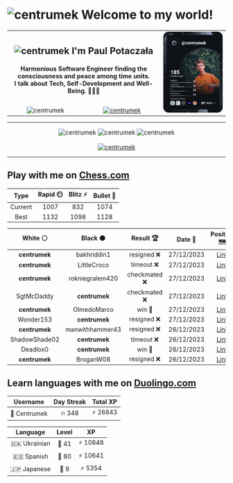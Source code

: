<h1>
  <img
    src="https://emojis.slackmojis.com/emojis/images/1531849430/4246/blob-sunglasses.gif"
    width="30"
    alt="centrumek"
  />
  Welcome to my world!
</h1>

<table>
  <tbody>
    <tr>
      <td align="center" width="70%" colspan="2">
        <h2>
          <img
            src="https://raw.githubusercontent.com/MartinHeinz/MartinHeinz/master/wave.gif"
            width="30px"
            alt="centrumek"
          />
          I'm Paul Potaczała
        </h2>
        <h4>
          Harmonious Software Engineer finding the consciousness and peace among time units.
          <br/>
          I talk about Tech, Self-Development and Well-Being. 🌿🧘🚀
        </h4>
      </td>
      <td width="30%" rowspan="2">
        <a href="https://app.daily.dev/centrumek">
          <img
            src="./devcard.svg"
            alt="centrumek"
          />
        </a>
      </td>
    </tr>
    <tr align="center">
      <td>
        <img
          src="https://komarev.com/ghpvc/?username=centrumek&label=visitors&color=0e75b6&style=flat"
          alt="centrumek"
        >
      </td>
      <td>
        <a href="https://stackoverflow.com/users/14496012/centrumek">
          <img
            src="https://stackoverflow.com/users/flair/14496012.png?theme=dark"
            alt="centrumek"
          >
        </a>
      </td>
    </tr>
  </tbody>
</table>

---
<div align="center">
  <img 
    src="https://github-readme-stats.vercel.app/api?username=centrumek&show_icons=true&count_private=true&theme=dark&hide_border=true&hide=issues,contribs&bg_color=00000000"
    alt="centrumek"
  />
  <img
    src="https://github-readme-stats.vercel.app/api/top-langs/?username=centrumek&layout=compact&hide_border=true&theme=dark&bg_color=00000000&langs_count=6&exclude_repo=air-statistic-app"
    alt="centrumek"
  />
  <img 
    src="https://github-readme-streak-stats.herokuapp.com?user=centrumek&theme=dark&hide_border=true&background=FFFFFF00"
    alt="centrumek"
  />
  <br/>
  <br/>
  <a href="https://www.buymeacoffee.com/centrumek">
    <img
      src="https://cdn.buymeacoffee.com/buttons/v2/default-orange.png"
      height="50"
      width="210"
      alt="centrumek"
    />
  </a>
</div>

---

## Play with me on [Chess.com](https://www.chess.com/member/centrumek)

<div align="center">
<!--START_SECTION:chessStats-->
<!-- Automatically generated with https://github.com/Balastrong/chess-stats-action -->

| Type | Rapid ⏲️ | Blitz ⚡ | Bullet 🔫 |
|:---:|:---:|:---:|:---:|
| Current | 1007 | 832 | 1074 |
| Best | 1132 | 1098 | 1128 |

| White ⚪ | Black ⚫ | Result 🏆 | Date 📅 | Position 🗺️ | Type 🕕 |
|:---:|:---:|:---:|:---:|:---:|:---:|
| **centrumek** | bakhriddin1 | resigned ❌ | 27/12/2023 | <a href="http://www.ee.unb.ca/cgi-bin/tervo/fen.pl?select=r7/pb1p1B2/1pk2bp1/2p1r2p/4N3/4K3/PP5P/8 w - -">Link</a> | Blitz |
| **centrumek** | LittleCroco | timeout ❌ | 27/12/2023 | <a href="http://www.ee.unb.ca/cgi-bin/tervo/fen.pl?select=8/8/P7/2b2pk1/5p1p/3R4/6K1/8 w - -">Link</a> | Blitz |
| **centrumek** | rokniegralem420 | checkmated ❌ | 27/12/2023 | <a href="http://www.ee.unb.ca/cgi-bin/tervo/fen.pl?select=6k1/pp4pp/8/3p4/1P6/B6n/P1r3qK/8 w - -">Link</a> | Blitz |
| SgtMcDaddy | **centrumek** | checkmated ❌ | 27/12/2023 | <a href="http://www.ee.unb.ca/cgi-bin/tervo/fen.pl?select=3q3r/4kQ1p/3p3b/1p2pRp1/p3P1P1/3P3P/PPP5/6K1 b - -">Link</a> | Blitz |
| **centrumek** | OlmedoMarco | win 🥇 | 27/12/2023 | <a href="http://www.ee.unb.ca/cgi-bin/tervo/fen.pl?select=5k2/5p2/2b2npp/1pP5/3p3N/3B1PP1/r6P/3QR1K1 b - -">Link</a> | Blitz |
| Wonder153 | **centrumek** | resigned ❌ | 27/12/2023 | <a href="http://www.ee.unb.ca/cgi-bin/tervo/fen.pl?select=1r1qk2r/6Qp/2p1p1p1/p3Pp2/3Pp3/2P1P3/PPB3PP/R1B2RK1 b k -">Link</a> | Blitz |
| **centrumek** | manwithhammer43 | resigned ❌ | 26/12/2023 | <a href="http://www.ee.unb.ca/cgi-bin/tervo/fen.pl?select=3r4/6k1/8/pB3p1p/P3rP1P/4K3/8/8 w - -">Link</a> | Blitz |
| ShadowShade02 | **centrumek** | timeout ❌ | 26/12/2023 | <a href="http://www.ee.unb.ca/cgi-bin/tervo/fen.pl?select=8/3K4/4Pk2/8/8/8/8/8 b - -">Link</a> | Blitz |
| Deadlox0 | **centrumek** | win 🥇 | 26/12/2023 | <a href="http://www.ee.unb.ca/cgi-bin/tervo/fen.pl?select=5k2/p2b3p/7p/6K1/6P1/5P2/5r1q/8 w - -">Link</a> | Blitz |
| **centrumek** | BroganW08 | resigned ❌ | 26/12/2023 | <a href="http://www.ee.unb.ca/cgi-bin/tervo/fen.pl?select=8/5p2/2pp2p1/2pb2kp/8/4K3/8/8 w - h6">Link</a> | Blitz |

<!--END_SECTION:chessStats-->
</div>

## Learn languages with me on [Duolingo.com](https://www.duolingo.com/profile/Centrumek)

<div align="center">
<!--START_SECTION:duolingoStats-->
<!-- Automatically generated with https://github.com/centrumek/duolingo-readme-stats-->

| Username | Day Streak | Total XP |
|:---:|:---:|:---:|
| 👤 Centrumek | 🔥 348 | ⚡ 26843 |

| Language | Level | XP |
|:---:|:---:|:---:|
| 🇺🇦 Ukrainian | 👑 41 | ⚡ 10848 |
| 🇪🇸 Spanish | 👑 80 | ⚡ 10641 |
| 🇯🇵 Japanese | 👑 9 | ⚡ 5354 |

<!--END_SECTION:duolingoStats-->
</div>
<!--
**centrumek/centrumek** is a ✨ _special_ ✨ repository because its `README.md` (this file) appears on your GitHub profile.

Here are some ideas to get you started:

- 🔭 I’m currently working on ...
- 🌱 I’m currently learning ...
- 👯 I’m looking to collaborate on ...
- 🤔 I’m looking for help with ...
- 💬 Ask me about ...
- 📫 How to reach me: ...
- 😄 Pronouns: ...
- ⚡ Fun fact: ...
-->

